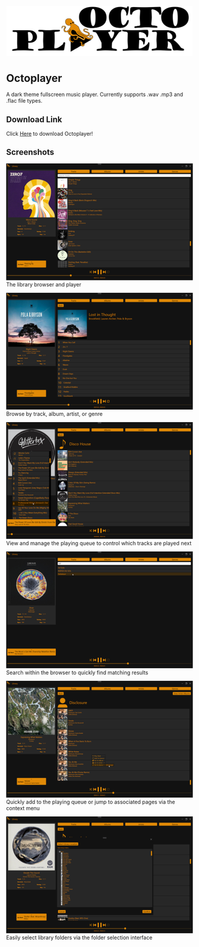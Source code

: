 ![Octoplayer Logo](ReadmeAssets/octoplayer-full-logo.png)

# Octoplayer
A dark theme fullscreen music player. Currently supports .wav .mp3 and .flac file types.

## Download Link

Click [Here](https://www.dropbox.com/sh/krybnc5lzax1qad/AADYNvXCHzDBfw_65lw0whMZa?dl=0) to download Octoplayer!

## Screenshots

![Main Program View](ReadmeAssets/screenshot-main-view.png)
The library browser and player


![Album View](ReadmeAssets/screenshot-album-view.png)
Browse by track, album, artist, or genre


![Playing Queue](ReadmeAssets/screenshot-playing-queue.png)
View and manage the playing queue to control which tracks are played next


![Library Search](ReadmeAssets/screenshot-search.png)
Search within the browser to quickly find matching results


![Context Menu](ReadmeAssets/screenshot-context-menu.png)
Quickly add to the playing queue or jump to associated pages via the context menu


![Library Selection](ReadmeAssets/screenshot-library-selection.png)
Easily select library folders via the folder selection interface
